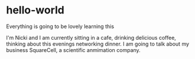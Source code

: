 # hello-world
Everything is going to be lovely learning this

I'm Nicki and I am currently sitting in a cafe, drinking delicious coffee, thinking about this evenings networking dinner. 
I am going to talk about my business SquareCell, a scientific anmimation company. 
